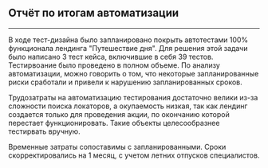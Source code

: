 ## Отчёт по итогам автоматизации
***

В ходе тест-дизайна было запланировано покрыть автотестами 100% функционала лендинга "Путешествие дня". Для решения этой задачи было написано 3 тест кейса, включившие в себя 39 тестов. Тестирвоание было проведено в полном объеме.
По анализу автоматизации, можно говорить о том, что некоторые запланированные риски сработали и привели к нарушению запланированных сроков.

Трудозатраты на автоматизацию тестирования достаточно велики из-за сложности поиска локаторов, а окупаемость низкая, так как лендинг создается только для проведения акции, по окончанию которой перестает функционировать. Такие объекты целесообразнее тестирвать вручную.

Временные затраты сопоставимы с запланированными. Сроки скорректировались на 1 месяц, с учетом летних отпусков специалистов.

